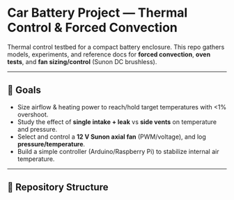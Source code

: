 # Car Battery Project — Thermal Control & Forced Convection

Thermal control testbed for a compact battery enclosure. This repo gathers models, experiments, and reference docs for **forced convection**, **oven tests**, and **fan sizing/control** (Sunon DC brushless).

---

## 🚀 Goals
- Size airflow & heating power to reach/hold target temperatures with <1% overshoot.
- Study the effect of **single intake + leak** vs **side vents** on temperature and pressure.
- Select and control a **12 V Sunon axial fan** (PWM/voltage), and log **pressure/temperature**.
- Build a simple controller (Arduino/Raspberry Pi) to stabilize internal air temperature.

---

## 📁 Repository Structure
